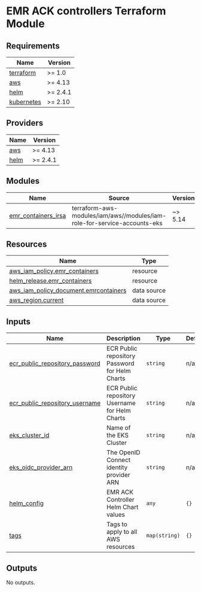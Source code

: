 # EMR ACK controllers Terraform Module

<!-- BEGINNING OF PRE-COMMIT-TERRAFORM DOCS HOOK -->
## Requirements

| Name | Version |
|------|---------|
| <a name="requirement_terraform"></a> [terraform](#requirement\_terraform) | >= 1.0 |
| <a name="requirement_aws"></a> [aws](#requirement\_aws) | >= 4.13 |
| <a name="requirement_helm"></a> [helm](#requirement\_helm) | >= 2.4.1 |
| <a name="requirement_kubernetes"></a> [kubernetes](#requirement\_kubernetes) | >= 2.10 |

## Providers

| Name | Version |
|------|---------|
| <a name="provider_aws"></a> [aws](#provider\_aws) | >= 4.13 |
| <a name="provider_helm"></a> [helm](#provider\_helm) | >= 2.4.1 |

## Modules

| Name | Source | Version |
|------|--------|---------|
| <a name="module_emr_containers_irsa"></a> [emr\_containers\_irsa](#module\_emr\_containers\_irsa) | terraform-aws-modules/iam/aws//modules/iam-role-for-service-accounts-eks | ~> 5.14 |

## Resources

| Name | Type |
|------|------|
| [aws_iam_policy.emr_containers](https://registry.terraform.io/providers/hashicorp/aws/latest/docs/resources/iam_policy) | resource |
| [helm_release.emr_containers](https://registry.terraform.io/providers/hashicorp/helm/latest/docs/resources/release) | resource |
| [aws_iam_policy_document.emrcontainers](https://registry.terraform.io/providers/hashicorp/aws/latest/docs/data-sources/iam_policy_document) | data source |
| [aws_region.current](https://registry.terraform.io/providers/hashicorp/aws/latest/docs/data-sources/region) | data source |

## Inputs

| Name | Description | Type | Default | Required |
|------|-------------|------|---------|:--------:|
| <a name="input_ecr_public_repository_password"></a> [ecr\_public\_repository\_password](#input\_ecr\_public\_repository\_password) | ECR Public repository Password for Helm Charts | `string` | n/a | yes |
| <a name="input_ecr_public_repository_username"></a> [ecr\_public\_repository\_username](#input\_ecr\_public\_repository\_username) | ECR Public repository Username for Helm Charts | `string` | n/a | yes |
| <a name="input_eks_cluster_id"></a> [eks\_cluster\_id](#input\_eks\_cluster\_id) | Name of the EKS Cluster | `string` | n/a | yes |
| <a name="input_eks_oidc_provider_arn"></a> [eks\_oidc\_provider\_arn](#input\_eks\_oidc\_provider\_arn) | The OpenID Connect identity provider ARN | `string` | n/a | yes |
| <a name="input_helm_config"></a> [helm\_config](#input\_helm\_config) | EMR ACK Controller Helm Chart values | `any` | `{}` | no |
| <a name="input_tags"></a> [tags](#input\_tags) | Tags to apply to all AWS resources | `map(string)` | `{}` | no |

## Outputs

No outputs.
<!-- END OF PRE-COMMIT-TERRAFORM DOCS HOOK -->
